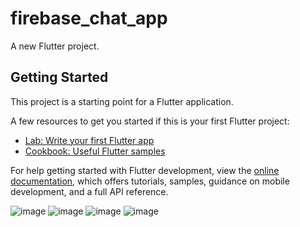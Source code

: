 # firebase_chat_app

A new Flutter project.

## Getting Started

This project is a starting point for a Flutter application.

A few resources to get you started if this is your first Flutter project:

- [Lab: Write your first Flutter app](https://docs.flutter.dev/get-started/codelab)
- [Cookbook: Useful Flutter samples](https://docs.flutter.dev/cookbook)

For help getting started with Flutter development, view the
[online documentation](https://docs.flutter.dev/), which offers tutorials,
samples, guidance on mobile development, and a full API reference.

![image](https://github.com/user-attachments/assets/9a5f0459-7863-4f5d-9e79-ea77623b914e)
![image](https://github.com/user-attachments/assets/ebd166fe-0b79-4eda-b038-c55272e2df3e)
![image](https://github.com/user-attachments/assets/5131cd73-40cd-4164-82c0-73babee13adf)
![image](https://github.com/user-attachments/assets/34718654-d0cd-4f20-a21c-a8912d090513)




